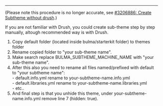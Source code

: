 ---

(Please note this procedure is no longer accurate, see [#3206886: Create Subtheme without drush](https://www.drupal.org/project/bulma/issues/3206886 "Status: Active").)

If you are not familiar with Drush, you could create sub-theme step by step manually, altough recommended way is with Drush.

1. Copy default folder (located inside bulma/starterkit folder) to themes folder
2. Rename copied folder to "your sub-theme name".
3. Make search replace BULMA\_SUBTHEME\_MACHINE\_NAME with "your sub-theme name".
4. After this also you need to rename all files named/prefixed with default to "your subtheme name":  
 \- default.info.yml rename to your-subtheme-name.info.yml  
 \- default.libraries.yml rename to your-subtheme-name.libraries.yml  
 \- etc..
5. And final step is that you unhide this theme, under your-subtheme-name.info.yml remove line 7 (hidden: true).